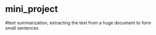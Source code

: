 # mini_project
#text summarization, extracting the text from a huge document to form small sentences
